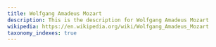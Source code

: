 ```yaml
---
title: Wolfgang Amadeus Mozart
description: This is the description for Wolfgang Amadeus Mozart
wikipedia: https://en.wikipedia.org/wiki/Wolfgang_Amadeus_Mozart
taxonomy_indexes: true
---
```

